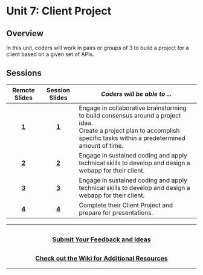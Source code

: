 # Unit 7: Client Project

## Overview

In this unit, coders will work in pairs or groups of 3 to build a project for a client based on a given set of APIs.

## Sessions

|Remote Slides|                                                Session Slides                                                 | _Coders will be able to ..._                                                                                                                                                 |
|:-------:| :-----------------------------------------------------------------------------------------------------------: | ---------------------------------------------------------------------------------------------------------------------------------------------------------------------------- |
| [**1**](https://docs.google.com/presentation/d/1e8HJV6hQwsXIn8MbLGuMYXKBHZd1wz03ozPigl0i_nU/edit?usp=sharing)| [**1**](https://docs.google.com/presentation/d/14wnnqokzXEMJ5tfyVOVR745hMcFZq35OyMP3pe32puo/edit?usp=sharing) | Engage in collaborative brainstorming to build consensus around a project idea.<br>Create a project plan to accomplish specific tasks within a predetermined amount of time. |
|[**2**](https://docs.google.com/presentation/d/1p4LZwwMgUsyKW8xmC0WOsyF_5M5oMlbTr_35izez_2o/edit?usp=sharing)| [**2**](https://docs.google.com/presentation/d/1mLTvlfsJjPXZymJMRy2VwOXNmcWaMw3n-Xwps2N-3l4/edit?usp=sharing) | Engage in sustained coding and apply technical skills to develop and design a webapp for their client.                                                                       |
|[**3**](https://docs.google.com/presentation/d/15G2sKdM0uquR1u-yYaN7zcpBD1Har6ordWgkJwMOYrI/edit?usp=sharing)| [**3**](https://docs.google.com/presentation/d/1oSdeeAdNMRrDoVVu-FtwiejTxjwYEcsL-jQt_-VTHIs/edit?usp=sharing) | Engage in sustained coding and apply technical skills to develop and design a webapp for their client.                                                                       |
|[**4**](https://docs.google.com/presentation/d/1PubE-TljeR0NLOVMCrs4lm_TNWUEkPhESFG6eIoVNs0/edit?usp=sharing)| [**4**](https://docs.google.com/presentation/d/1pXYQOvH08dmEesHJS2t_16HxDS-NTDwIqN1lMPQKuXM/edit?usp=sharing) | Complete their Client Project and prepare for presentations.                                                                                                                 |

---
## <h3 align="center"><a href="https://docs.google.com/forms/d/e/1FAIpQLSc4oUNSthmU63TqlzUOOWd3buX3tGVIPRNDm0tsLB_nOONRLQ/viewform">Submit Your Feedback and Ideas</a></h3>

## <h3 align="center"><a href="https://github.com/itscodenation/curriculum-21-22/wiki">Check out the Wiki for Additional Resources</a></h3>

---
